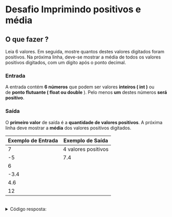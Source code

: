 # Desafio Imprimindo positivos e média

## O que fazer ?
Leia 6 valores. Em seguida, mostre quantos destes valores digitados foram positivos. Na próxima linha, deve-se mostrar a média de todos os valores positivos digitados, com um dígito após o ponto decimal.

### Entrada
A entrada contém **6 números** que podem ser valores **inteiros ( int )** ou de **ponto flutuante ( float ou double** ). Pelo menos **um** destes números **será positivo**.

### Saída
O **primeiro valor** de saída é a **quantidade de valores positivos**. A próxima linha deve mostrar a **média** dos valores positivos digitados.

| Exemplo de Entrada | Exemplo de Saída |
| --- | --- |
| 7 | 4 valores positivos |
| -5 | 7.4 |
| 6 |  |
| -3.4 |  |
| 4.6 |  |
| 12 |  |

<br>

<details>
<summary>Código resposta:</summary>

```java
//Classe "main"
package Imprimindo_Positivos_e_Média;

import java.util.Scanner;
public class Main {
    public static void main(String[] args) {
        Scanner leitor = new Scanner(System.in);
        int cont = 0;
        double media = 0;
        double x;

        /* Implemente as condições adequadas para obter a quantidade
        //de valores positivos e a média dos valores positivos */
        for (int i = 0; i < 6; i++){
            x = leitor.nextDouble();

            if(x > 0){
                cont ++;
                media += x;
            }
        }
        media = media / cont ;
        System.out.println(cont + " valores positivos");
        System.out.printf("%.1f%n", media);

    }
}
```

</details>
